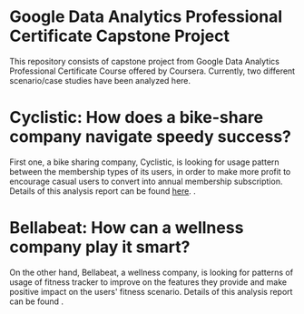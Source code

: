 # Google Data Analytics Professional Certificate Capstone Project
This repository consists of capstone project from Google Data Analytics Professional Certificate Course offered by Coursera. Currently, two different scenario/case studies have been analyzed here.

# Cyclistic: How does a bike-share company navigate speedy success?
First one, a bike sharing company, Cyclistic, is looking for usage pattern between the membership types of its users, in order to make more profit to encourage casual users to convert into annual membership subscription. Details of this analysis report can be found [here](./Google_DA_Capstone_Cyclistic_Case_Study/Cyclistic_How_does_bike-share_company_navigate_speedy_success.md).
.

# Bellabeat: How can a wellness company play it smart?
On the other hand, Bellabeat, a wellness company, is looking for patterns of usage of fitness tracker to improve on the features they provide and make positive impact on the users' fitness scenario. Details of this analysis report can be found .

